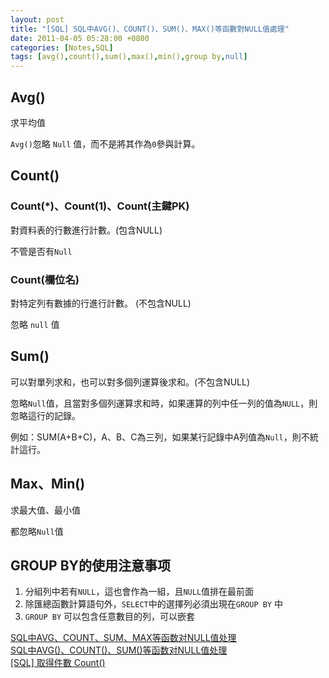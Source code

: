 ```yaml
---
layout: post
title: "[SQL] SQL中AVG()、COUNT()、SUM()、MAX()等函數對NULL值處理"
date: 2011-04-05 05:28:00 +0800
categories: [Notes,SQL]
tags: [avg(),count(),sum(),max(),min(),group by,null]
---
```


## Avg()
求平均值        

`Avg()`忽略 `Null` 值，而不是將其作為`0`參與計算。

## Count()

### Count(*)、Count(1)、Count(主鍵PK)
對資料表的行數進行計數。(包含NULL)        

不管是否有`Null`

### Count(欄位名)

對特定列有數據的行進行計數。 (不包含NULL)       

忽略 `null` 值

## Sum()

可以對單列求和，也可以對多個列運算後求和。(不包含NULL)      

忽略`Null`值，且當對多個列運算求和時，如果運算的列中任一列的值為`NULL`，則忽略這行的記錄。       

例如：SUM(A+B+C)，A、B、C為三列，如果某行記錄中A列值為`Null`，則不統計這行。


## Max、Min()
求最大值、最小值        

都忽略`Null`值
 

## GROUP BY的使用注意事项

1. 分組列中若有`NULL`，這也會作為一組，且`NULL`值排在最前面
2. 除匯總函數計算語句外，`SELECT`中的選擇列必須出現在`GROUP BY` 中
3. `GROUP BY` 可以包含任意數目的列，可以嵌套

[SQL中AVG、COUNT、SUM、MAX等函数对NULL值处理](http://www.studyofnet.com/news/1219.html)     
[SQL中AVG()、COUNT()、SUM()等函数对NULL值处理](https://blog.csdn.net/whaxrl/article/details/51195241)       
[[SQL] 取得件數 Count()](https://riivalin.github.io/posts/2011/04/sql-5/)       